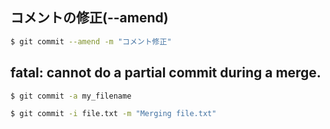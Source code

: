 ## コメントの修正(--amend)

~~~bash
$ git commit --amend -m "コメント修正"
~~~


## fatal: cannot do a partial commit during a merge.

~~~bash
$ git commit -a my_filename
~~~

~~~bash
$ git commit -i file.txt -m "Merging file.txt"
~~~
